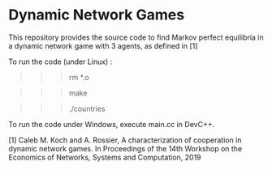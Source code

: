 ﻿# Dynamic Network Games
This repository provides the source code to find Markov perfect equilibria in a dynamic network game with 3 agents, as defined in [1]

To run the code (under Linux) : 
>>> rm *.o

>>> make

>>> ./countries

To run the code under Windows, execute main.cc in DevC++.

[1] Caleb M. Koch and A. Rossier, A characterization of cooperation in dynamic network games. In Proceedings of the 14th Workshop on the Economics of Networks, Systems and Computation, 2019
